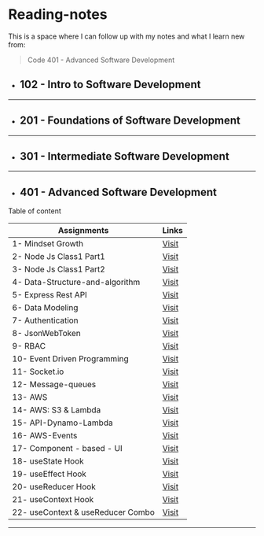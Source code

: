 # **Reading-notes**

This is a space where I can follow up with my notes and what I learn new from:  
> Code 401 - Advanced Software Development

- ## **102 - Intro to Software Development**

___

- ## **201 - Foundations of Software Development**

___

- ## **301 - Intermediate Software Development**

___

- ## **401 - Advanced Software Development**

Table of content

| Assignments        | Links           |
|    ---             |      ---        |
|1- Mindset Growth   |      [Visit](https://haznto.github.io/reading-notes/notes/TheGrowthMindset/GrowthMindset.html)     |
|2- Node Js Class1 Part1| [Visit](https://haznto.github.io/reading-notes/notes/class1-notes/NodeEcosystem.html) |
|3- Node Js Class1 Part2| [Visit](https://haznto.github.io/reading-notes/notes/class1-notes/Express-Npm.html) |
|4- Data-Structure-and-algorithm| [Visit](https://haznto.github.io/reading-notes/notes/Data-structure-and-algorithm-reading/Data-structure-and-algorithm.html) |
|5- Express Rest API| [Visit](https://haznto.github.io/reading-notes/notes/class2-notes/Express-REST-API.html) |
|6- Data Modeling| [Visit](https://haznto.github.io/reading-notes/notes/class3-notes/Nosql-vs-Sql.html) |
|7- Authentication| [Visit](https://haznto.github.io/reading-notes/notes/class6-notes/Authentication.html) |
|8- JsonWebToken| [Visit](https://haznto.github.io/reading-notes/notes/class7-notes/jwt-notes.html) |
|9- RBAC| [Visit](https://haznto.github.io/reading-notes/notes/class8-notes/RBAC.html) |
|10- Event Driven Programming| [Visit](https://haznto.github.io/reading-notes/notes/class11-notes/event-driven.html) |
|11- Socket.io| [Visit](https://haznto.github.io/reading-notes/notes/class12-notes/socketio.html) |
|12- Message-queues| [Visit](https://haznto.github.io/reading-notes/notes/class13-notes/message-queues.html) |
|13- AWS| [Visit](https://haznto.github.io/reading-notes/notes/class16-notes/AwsCloud.html) |
|14- AWS: S3 & Lambda| [Visit](https://haznto.github.io/reading-notes/notes/class17-notes/AWS-S3-Lambda.html) |
|15- API-Dynamo-Lambda| [Visit](https://haznto.github.io/reading-notes/notes/class18-notes/API-Dynamo-Lambda.html) |
|16- AWS-Events| [Visit](https://haznto.github.io/reading-notes/notes/class19-notes/aws-events.html) |
|17- Component - based - UI| [Visit](https://haznto.github.io/reading-notes/notes/class26-notes/component-based-UI.html) |
|18- useState Hook | [Visit](https://haznto.github.io/reading-notes/notes/class27-notes/hooks.html) |
|19- useEffect Hook | [Visit](https://haznto.github.io/reading-notes/notes/class28-notes/useEffect.html) |
|20- useReducer Hook | [Visit](https://haznto.github.io/reading-notes/notes/class29-notes/useReducer.html) |
|21- useContext Hook | [Visit](https://haznto.github.io/reading-notes/notes/class31-notes/context-api.html) |
|22- useContext & useReducer Combo | [Visit](https://haznto.github.io/reading-notes/notes/class32-notes/Context-API-Behaviors.html) |
___
